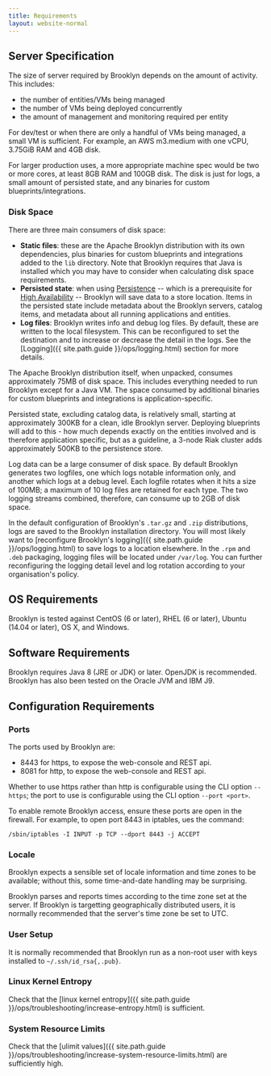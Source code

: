 ```yaml
---
title: Requirements
layout: website-normal
---
```


## Server Specification

The size of server required by Brooklyn depends on the amount of activity. This includes:

* the number of entities/VMs being managed
* the number of VMs being deployed concurrently
* the amount of management and monitoring required per entity

For dev/test or when there are only a handful of VMs being managed, a small VM is sufficient.
For example, an AWS m3.medium with one vCPU, 3.75GiB RAM and 4GB disk.

For larger production uses, a more appropriate machine spec would be two or more cores,
at least 8GB RAM and 100GB disk. The disk is just for logs, a small amount of persisted state, and
any binaries for custom blueprints/integrations.


### Disk Space

There are three main consumers of disk space:

* **Static files**: these are the Apache Brooklyn distribution with its own
  dependencies, plus binaries for custom blueprints and integrations added to
  the `lib` directory. Note that Brooklyn requires that Java is installed which
  you may have to consider when calculating disk space requirements.
* **Persisted state**: when using [Persistence](persistence/index.html) -- which
  is a prerequisite for [High Availability](high-availability) -- Brooklyn
  will save data to a store location. Items in the persisted state include
  metadata about the Brooklyn servers, catalog items, and metadata about all
  running applications and entities.
* **Log files**: Brooklyn writes info and debug log files. By default, these are
  written to the local filesystem. This can be reconfigured to set the
  destination and to increase or decrease the detail in the logs. See the
  [Logging]({{ site.path.guide }}/ops/logging.html) section for more details.

The Apache Brooklyn distribution itself, when unpacked, consumes approximately
75MB of disk space. This includes everything needed to run Brooklyn except for a
Java VM. The space consumed by additional binaries for custom blueprints and
integrations is application-specific.

Persisted state, excluding catalog data, is relatively small, starting at
approximately 300KB for a clean, idle Brooklyn server. Deploying blueprints will
add to this - how much depends exactly on the entities involved and is therefore
application specific, but as a guideline, a 3-node Riak cluster adds
approximately 500KB to the persistence store.

Log data can be a large consumer of disk space. By default Brooklyn generates
two logfiles, one which logs notable information only, and another which logs at
a debug level. Each logfile rotates when it hits a size of 100MB; a maximum of
10 log files are retained for each type. The two logging streams combined,
therefore, can consume up to 2GB of disk space.

In the default configuration of Brooklyn's `.tar.gz` and `.zip` distributions,
logs are saved to the Brooklyn installation directory. You will most likely want
to [reconfigure Brooklyn's logging]({{ site.path.guide }}/ops/logging.html) to save logs to a location
elsewhere. In the `.rpm` and `.deb` packaging, logging files will be located
under `/var/log`. You can further reconfiguring the logging detail level and log
rotation according to your organisation's policy.


## OS Requirements

Brooklyn is tested against CentOS (6 or later), RHEL (6 or later), Ubuntu (14.04 or later), OS X, and Windows.


## Software Requirements

Brooklyn requires Java 8 (JRE or JDK) or later.
OpenJDK is recommended. Brooklyn has also been tested on the Oracle JVM and IBM J9.


## Configuration Requirements

### Ports

The ports used by Brooklyn are:

* 8443 for https, to expose the web-console and REST api.
* 8081 for http, to expose the web-console and REST api.

Whether to use https rather than http is configurable using the CLI option `--https`; 
the port to use is configurable using the CLI option `--port <port>`.

To enable remote Brooklyn access, ensure these ports are open in the firewall.
For example, to open port 8443 in iptables, ues the command:

    /sbin/iptables -I INPUT -p TCP --dport 8443 -j ACCEPT


### Locale

Brooklyn expects a sensible set of locale information and time zones to be available;
without this, some time-and-date handling may be surprising.

Brooklyn parses and reports times according to the time zone set at the server.
If Brooklyn is targetting geographically distributed users, 
it is normally recommended that the server's time zone be set to UTC.


### User Setup

It is normally recommended that Brooklyn run as a non-root user with keys installed to `~/.ssh/id_rsa{,.pub}`. 


### Linux Kernel Entropy

Check that the [linux kernel entropy]({{ site.path.guide }}/ops/troubleshooting/increase-entropy.html) is sufficient.


### System Resource Limits

Check that the [ulimit values]({{ site.path.guide }}/ops/troubleshooting/increase-system-resource-limits.html) are sufficiently high.
